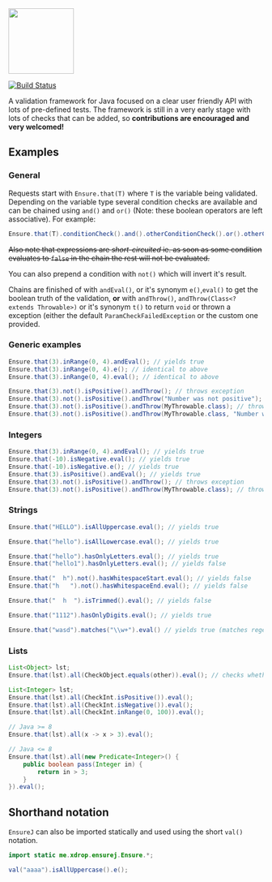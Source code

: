 
<img src="http://i.imgur.com/cYFDzZO.png" width="129px"/>

[![Build Status](https://travis-ci.org/xdrop/PassLock.svg?branch=master)](https://travis-ci.org/xdrop/passlock)

A validation framework for Java focused on a clear user friendly API with lots of pre-defined tests. The framework is still in a very early stage with lots of checks that can be added, so **contributions are encouraged and very welcomed!**

## Examples

### General

Requests start with `Ensure.that(T)` where `T` is the variable being validated. Depending on the variable type several condition checks are available and can be chained using `and()` and `or()` (Note: these boolean operators are left associative). For example:

```java
Ensure.that(T).conditionCheck().and().otherConditionCheck().or().otherConditionCheck().(...)
```

~~Also note that expressions are *short-circuited* ie. as soon as some condition evaluates to `false` in the chain the rest will not be evaluated.~~

You can also prepend a condition with `not()` which will invert it's result.

Chains are finished of with `andEval()`, or it's synonym `e()`,`eval()` to get the boolean truth of the validation, **or** with `andThrow()`, `andThrow(Class<? extends Throwable>)` or it's synonym `t()` to return `void` or thrown a exception (either the default `ParamCheckFailedException` or the custom one provided.

### Generic examples
```java
Ensure.that(3).inRange(0, 4).andEval(); // yields true
Ensure.that(3).inRange(0, 4).e(); // identical to above
Ensure.that(3).inRange(0, 4).eval(); // identical to above

Ensure.that(3).not().isPositive().andThrow(); // throws exception
Ensure.that(3).not().isPositive().andThrow("Number was not positive"); // throws default exception with custom message
Ensure.that(3).not().isPositive().andThrow(MyThrowable.class); // throws MyThrowable exception
Ensure.that(3).not().isPositive().andThrow(MyThrowable.class, "Number was not positive"); // throws MyThrowable exception with custom message
```

### Integers

```java
Ensure.that(3).inRange(0, 4).andEval(); // yields true
Ensure.that(-10).isNegative.eval(); // yields true
Ensure.that(-10).isNegative.e(); // yields true
Ensure.that(3).isPositive().andEval(); // yields true
Ensure.that(3).not().isPositive().andThrow(); // throws exception
Ensure.that(3).not().isPositive().andThrow(MyThrowable.class); // throws MyThrowable exception
```

### Strings

```java
Ensure.that("HELLO").isAllUppercase.eval(); // yields true

Ensure.that("hello").isAllLowercase.eval(); // yields true

Ensure.that("hello").hasOnlyLetters.eval(); // yields true
Ensure.that("hello1").hasOnlyLetters.eval(); // yields false

Ensure.that("  h").not().hasWhitespaceStart.eval(); // yields false
Ensure.that("h   ").not().hasWhitespaceEnd.eval(); // yields false

Ensure.that("  h  ").isTrimmed().eval(); // yields false

Ensure.that("1112").hasOnlyDigits.eval(); // yields true

Ensure.that("wasd").matches("\\w+").eval() // yields true (matches regex)
```

### Lists
```java
List<Object> lst;
Ensure.that(lst).all(CheckObject.equals(other)).eval(); // checks whether all list elements .equals(other)

List<Integer> lst;
Ensure.that(lst).all(CheckInt.isPositive()).eval();
Ensure.that(lst).all(CheckInt.isNegative()).eval();
Ensure.that(lst).all(CheckInt.inRange(0, 100)).eval();

// Java >= 8
Ensure.that(lst).all(x -> x > 3).eval();

// Java <= 8
Ensure.that(lst).all(new Predicate<Integer>() {
    public boolean pass(Integer in) {
        return in > 3;
    }
}).eval();
```

## Shorthand notation

`EnsureJ` can also be imported statically and used using the short `val()` notation.

```java
import static me.xdrop.ensurej.Ensure.*;

val("aaaa").isAllUppercase().e();
```
